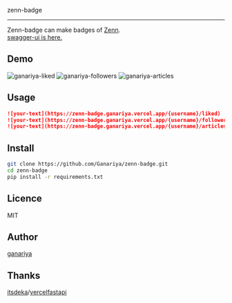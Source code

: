 
zenn-badge

---

Zenn-badge can make badges of [Zenn](https://zenn.dev/).  
[swagger-ui is here.](https://zenn-badge.ganariya.vercel.app/docs)

## Demo

![ganariya-liked](https://zenn-badge.ganariya.vercel.app/ganariya/liked)
![ganariya-followers](https://zenn-badge.ganariya.vercel.app/ganariya/followers)
![ganariya-articles](https://zenn-badge.ganariya.vercel.app/ganariya/articles)

## Usage

```markdown
![your-text](https://zenn-badge.ganariya.vercel.app/{username}/liked)
![your-text](https://zenn-badge.ganariya.vercel.app/{username}/followers)
![your-text](https://zenn-badge.ganariya.vercel.app/{username}/articles)
```

## Install

```bash
git clone https://github.com/Ganariya/zenn-badge.git
cd zenn-badge
pip install -r requirements.txt
```

## Licence

MIT

## Author

[ganariya](https://github.com/Ganariya/zenn-badge)

## Thanks

[itsdeka](https://github.com/itsdeka)/[vercelfastapi](https://github.com/itsdeka/vercelfastapi)

